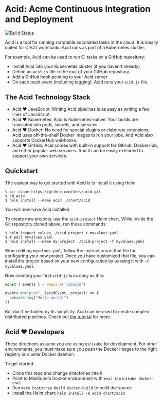 # Acid: Acme Continuous Integration and Deployment

[![Build Status](http://acid.technosophos.me:7744/log/deis/acid/status.svg)](http://acid.technosophos.me:7744/log/deis/acid/id/master)

Acid is a tool for running scriptable automated tasks in the cloud. It is ideally
suited for CI/CD workloads. Acid runs as part of a Kubernetes cluster.

For example, Acid can be used to run CI tasks on a GitHub repository:

- Install Acid into your Kubernetes cluster (if you haven't already)
- Define an `acid.js` file in the root of your GitHub repository.
- Add a GitHub hook pointing to your Acid server
- On each push event (including tagging), Acid runs your `acid.js` file.

## The Acid Technology Stack

- Acid :heart: JavaScript: Writing Acid pipelines is as easy as writing a few lines of JavaScript.
- Acid :heart: Kubernetes: Acid is Kubernetes-native. Your builds are translated into
  pods, secrets, and services
- Acid :heart: Docker: No need for special plugins or elaborate extensions. Acid uses
  off-the-shelf Docker images to run your jobs. And Acid also supports DockerHub
  webhooks.
- Acid :heart: GitHub: Acid comes with built-in support for GitHub, DockerHub, and
  other popular web services. And it can be easily extended to support your own
  services.

## Quickstart

The easiest way to get started with Acid is to install it using Helm:

```console
$ git clone https://github.com/deis/acid.git
$ cd acid
$ helm install --name acid ./chart/acid
```

You will now have Acid installed.

To create new projects, use the `acid-project` Helm chart. While inside the Git
repository cloned above, run these commands:

```console
$ helm inspect values ./acid-project > myvalues.yaml
$ # edit myvalues.yaml
$ helm install --name my-project ./acid-project -f myvalues.yaml
```

When editing `myvalues.yaml`, follow the instructions in that file for configuring
your new project. Once you have customized that file, you can install the project
based on your new configuration by passing it with `-f myvalues.yaml`.

Now creating your first `acid.js` is as easy as this:

```javascript
const { events } = require('libacid')

events.on("push", (acidEvent, project) => {
  console.log("Hello world!")
})
```

But don't be fooled by its simplicty. Acid can be used to create complex distributed
pipelines. Check out [the tutorial](/docs/intro/) for more.

## Acid :heart: Developers

These directions assume you are using `minikube` for development. For other environments,
you must make sure you push the Docker images to the right registry or cluster
Docker daemon.

To get started:

- Clone this repo and change directories into it
- Point to MiniKube's Docker environment with `eval $(minikube docker-env)`
- Run `make bootstrap build docker-build` to build the source
- Install the Helm chart: `helm install -n acid chart/acid`

